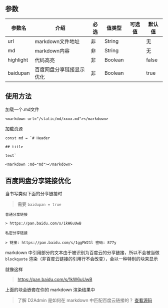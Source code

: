 ## 参数

| 参数名 | 介绍 | 必选 | 值类型 | 可选值 | 默认值 |
| --- | --- | --- | --- | --- | --- |
| url | markdown文件地址 | 非 | String |  | 无 |
| md | markdown内容 | 非 | String |  | 无 |
| highlight | 代码高亮 | 非 | Boolean |  | false |
| baidupan | 百度网盘分享链接显示优化 | 非 | Boolean |  | true |

## 使用方法

加载一个.md文件

```
<markdown url="/static/md/xxxx.md"></markdown>
```

加载资源

```
const md = `# Header

## title

text`

<markdown :md="md"></markdown>
```

## 百度网盘分享链接优化

当书写类似下面的分享链接时

> 需要 `baidupan = true`

```
普通分享链接

> https://pan.baidu.com/s/1kW6uUwB

私密分享链接

> 链接: https://pan.baidu.com/s/1ggFW21l 密码: 877y
```

markdown 中引用部分的文本由于被识别为百度云的分享链接，所以不会被当做 `blockquote` 渲染（非百度云链接的引用行不会改变），会以一种特别的块来显示

就像这样

> https://pan.baidu.com/s/1kW6uUwB

上面的块会嵌套在你的 markdown 渲染结果中

> 了解 D2Admin 是如何在 markdown 中匹配百度云链接的？ [查看源码](https://github.com/FairyEver/d2admin-vue-element/blob/master/src/components/core/Markdown/plugin/baidupan.js)